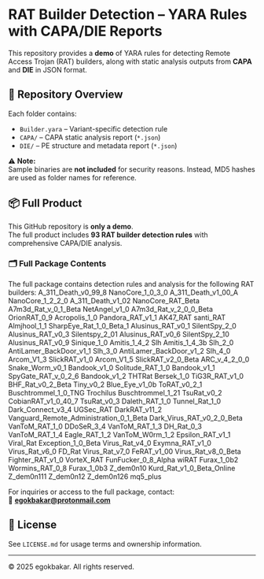 # RAT Builder Detection – YARA Rules with CAPA/DIE Reports

This repository provides a **demo** of YARA rules for detecting Remote Access Trojan (RAT) builders, along with static analysis outputs from **CAPA** and **DIE** in JSON format.

## 📂 Repository Overview
Each folder contains:
- `Builder.yara` – Variant-specific detection rule
- `CAPA/` – CAPA static analysis report (`*.json`)
- `DIE/` – PE structure and metadata report (`*.json`)

⚠️ **Note:**  
Sample binaries are **not included** for security reasons. Instead, MD5 hashes are used as folder names for reference.

## 📦 Full Product
This GitHub repository is **only a demo**.  
The full product includes **93 RAT builder detection rules** with comprehensive CAPA/DIE analysis.  

### 🗂 Full Package Contents
The full package contains detection rules and analysis for the following RAT builders:
 A_311_Death_v0_99_8          NanoCore_1_0_3_0
 A_311_Death_v1_00_A          NanoCore_1_2_2_0
 A_311_Death_v1_02            NanoCore_RAT_Beta
 A7m3d_Rat_v_0_1_Beta         NetAngel_v1_0
 A7m3d_Rat_v_2_0_0_Beta       OrionRAT_0_9
 Acropolis_1_0                Pandora_RAT_v1_1
 AK47_RAT                     santi_RAT
 Almjhool_1_1                 SharpEye_Rat_1_0_Beta_1
 Alusinus_RAT_v0_1            SilentSpy_2_0
 Alusinus_RAT_v0_3            Silentspy_2_01
 Alusinus_RAT_v0_6            SilentSpy_2_10
 Alusinus_RAT_v0_9            Sinique_1_0
 Amitis_1_4_2                 Slh
 Amitis_1_4_3b                Slh_2_0
 AntiLamer_BackDoor_v1_1      Slh_3_0
 AntiLamer_BackDoor_v1_2      Slh_4_0
 Arcom_V1_3                   SlickRAT_v1_0
 Arcom_V1_5                   SlickRAT_v2_0_Beta
 ARC_v_4_2_0_0                Snake_Worm_v0_1
 Bandook_v1_0                 Solitude_RAT_1_0
 Bandook_v1_1                 SpyGate_RAT_v_0_2_6
 Bandook_v1_2                 THTRat
 Bersek_1_0                   TiG3R_RAT_v1_0
 BHF_Rat_v0_2_Beta            Tiny_v0_2
 Blue_Eye_v1_0b               ToRAT_v0_2_1
 Buschtrommel_1_0_TNG         Trochilus
 Buschtrommel_1_21            TsuRat_v0_2
 CobianRAT_v1_0_40_7          TsuRat_v0_3
 Daleth_RAT_1_0               Tunnel_Rat_1_0
 Dark_Connect_v3_4            UGSec_RAT
 DarkRAT_v11_2                Vanguard_Remote_Administration_0_1_Beta
 Dark_Virus_RAT_v0_2_0_Beta   VanToM_RAT_1_0
 DDoSeR_3_4                   VanToM_RAT_1_3
 DH_Rat_0_3                   VanToM_RAT_1_4
 Eagle_RAT_1_2                VanToM_W0rm_1_2
 Epsilon_RAT_v1_1             Viral_Rat
 Exception_1_0_Beta           Virus_Rat_v4_0
 Exymna_RAT_v1_0              Virus_Rat_v6_0
 FD_Rat                       Virus_Rat_v7_0
 FeRAT_v1_00                  Virus_Rat_v8_0_Beta
 Fighter_RAT_v1_0             VorteX_RAT
 FunFucker_0_8_Alpha          wiRAT
 Furax_1_0b2                  Wormins_RAT_0_8
 Furax_1_0b3                  Z_dem0n10
 Kurd_Rat_v1_0_Beta_Online    Z_dem0n111
 Z_dem0n12                    Z_dem0n126
 mq5_plus



For inquiries or access to the full package, contact:  
📧 **egokbakar@protonmail.com**

## 🔑 License
See `LICENSE.md` for usage terms and ownership information.

---

© 2025 egokbakar. All rights reserved.
